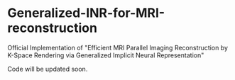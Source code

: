 # Generalized-INR-for-MRI-reconstruction
Official Implementation of "Efficient MRI Parallel Imaging Reconstruction by K-Space Rendering via Generalized Implicit Neural Representation"

Code will be updated soon.
